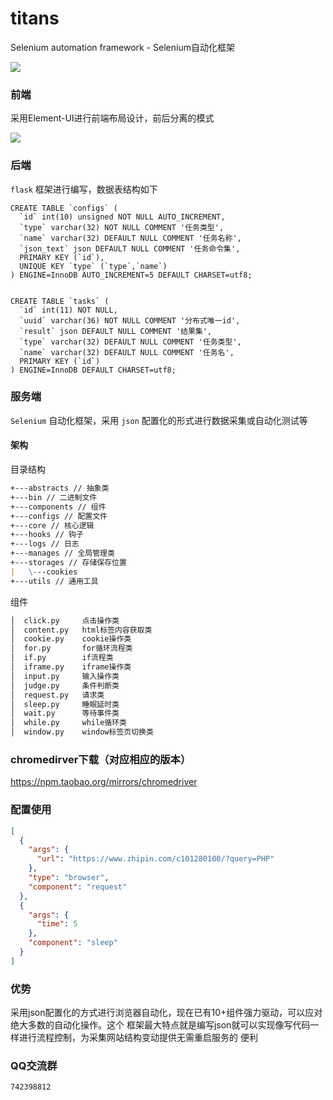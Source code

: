 # titans
Selenium automation framework - Selenium自动化框架

![](./docs/titans.png)

### 前端

采用Element-UI进行前端布局设计，前后分离的模式

![](./docs/front.png)

### 后端

`flask` 框架进行编写，数据表结构如下
```mysql
CREATE TABLE `configs` (
  `id` int(10) unsigned NOT NULL AUTO_INCREMENT,
  `type` varchar(32) NOT NULL COMMENT '任务类型',
  `name` varchar(32) DEFAULT NULL COMMENT '任务名称',
  `json_text` json DEFAULT NULL COMMENT '任务命令集',
  PRIMARY KEY (`id`),
  UNIQUE KEY `type` (`type`,`name`)
) ENGINE=InnoDB AUTO_INCREMENT=5 DEFAULT CHARSET=utf8;


CREATE TABLE `tasks` (
  `id` int(11) NOT NULL,
  `uuid` varchar(36) NOT NULL COMMENT '分布式唯一id',
  `result` json DEFAULT NULL COMMENT '结果集',
  `type` varchar(32) DEFAULT NULL COMMENT '任务类型',
  `name` varchar(32) DEFAULT NULL COMMENT '任务名',
  PRIMARY KEY (`id`)
) ENGINE=InnoDB DEFAULT CHARSET=utf8;
```

### 服务端

`Selenium` 自动化框架，采用 `json` 配置化的形式进行数据采集或自动化测试等

#### 架构


目录结构

```markdown
+---abstracts // 抽象类
+---bin // 二进制文件
+---components // 组件
+---configs // 配置文件
+---core // 核心逻辑
+---hooks // 钩子
+---logs // 日志
+---manages // 全局管理类
+---storages // 存储保存位置
|   \---cookies
+---utils // 通用工具

```

组件
```markdown
│  click.py     点击操作类
│  content.py   html标签内容获取类
│  cookie.py    cookie操作类
│  for.py       for循环流程类
│  if.py        if流程类
│  iframe.py    iframe操作类
│  input.py     输入操作类
│  judge.py     条件判断类
│  request.py   请求类
│  sleep.py     睡眠延时类
│  wait.py      等待事件类
│  while.py     while循环类
│  window.py    window标签页切换类
```


### chromedirver下载（对应相应的版本）

https://npm.taobao.org/mirrors/chromedriver


### 配置使用

```json
[
  {
    "args": {
      "url": "https://www.zhipin.com/c101280100/?query=PHP"
    },
    "type": "browser",
    "component": "request"
  },
  {
    "args": {
      "time": 5
    },
    "component": "sleep"
  }
]
```


### 优势

采用json配置化的方式进行浏览器自动化，现在已有10+组件强力驱动，可以应对绝大多数的自动化操作。这个
框架最大特点就是编写json就可以实现像写代码一样进行流程控制，为采集网站结构变动提供无需重启服务的
便利


### QQ交流群

`742398812`

